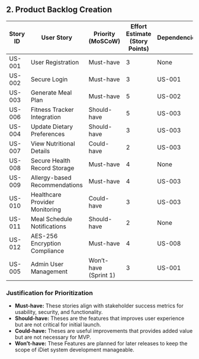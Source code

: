 

## 2. Product Backlog Creation 

| Story ID | User Story | Priority (MoSCoW) | Effort Estimate (Story Points) | Dependencies |
|----------|-------------------------------------------------|-----------------|----------------------------|--------------|
| US-001 | User Registration | Must-have | 3 | None |
| US-002 | Secure Login | Must-have | 3 | US-001 |
| US-003 | Generate Meal Plan | Must-have | 5 | US-002 |
| US-006 | Fitness Tracker Integration | Should-have | 5 | US-003 |
| US-004 | Update Dietary Preferences | Should-have | 3 | US-003 |
| US-007 | View Nutritional Details | Could-have | 2 | US-003 |
| US-008 | Secure Health Record Storage | Must-have | 4 | None |
| US-009 | Allergy-based Recommendations | Must-have | 4 | US-003 |
| US-010 | Healthcare Provider Monitoring | Could-have | 3 | US-003 |
| US-011 | Meal Schedule Notifications | Should-have | 2 | None |
| US-012 | AES-256 Encryption Compliance | Must-have | 4 | US-008 |
| US-005 | Admin User Management | Won’t-have (Sprint 1) | 3 | US-001 |

### Justification for Prioritization
- **Must-have:** These stories align with stakeholder success metrics for usability, security, and functionality.
- **Should-have:** Theses are the features that improves user experience but are not critical for initial launch.
- **Could-have:** Theses are useful improvements that provides added value but are not necessary for MVP.
- **Won’t-have:** These Features are planned for later releases to keep the scope of iDiet system development manageable.


